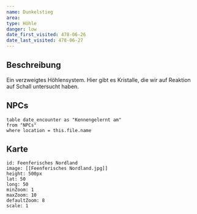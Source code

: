 ```yaml
---
name: Dunkelstieg
area: 
type: Höhle
danger: low
date_first_visited: 478-06-26
date_last_visited: 478-06-27
---
```


## Beschreibung

Ein verzweigtes Höhlensystem. Hier gibt es Kristalle, die wir auf Reaktion auf Schall untersucht haben.


## NPCs
```dataview
table date_encounter as "Kennengelernt am"
from "NPCs"
where location = this.file.name
```

## Karte

```leaflet 
id: Feenferisches Nordland
image: [[Feenferisches Nordland.jpg]] 
height: 500px 
lat: 50 
long: 50 
minZoom: 1 
maxZoom: 10 
defaultZoom: 8
scale: 1 
```
